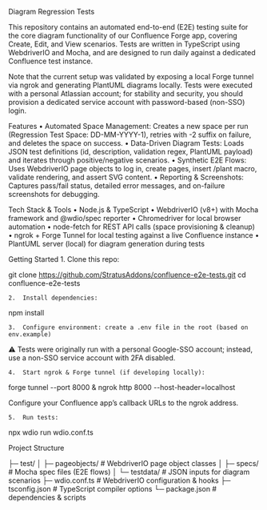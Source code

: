 Diagram Regression Tests

This repository contains an automated end-to-end (E2E) testing suite for the core diagram functionality of our Confluence Forge app, covering Create, Edit, and View scenarios. Tests are written in TypeScript using WebdriverIO and Mocha, and are designed to run daily against a dedicated Confluence test instance.

Note that the current setup was validated by exposing a local Forge tunnel via ngrok and generating PlantUML diagrams locally. Tests were executed with a personal Atlassian account; for stability and security, you should provision a dedicated service account with password-based (non-SSO) login.

Features
• Automated Space Management: Creates a new space per run (Regression Test Space: DD-MM-YYYY-1), retries with -2 suffix on failure, and deletes the space on success.
• Data-Driven Diagram Tests: Loads JSON test definitions (id, description, validation regex, PlantUML payload) and iterates through positive/negative scenarios.
• Synthetic E2E Flows: Uses WebdriverIO page objects to log in, create pages, insert /plant macro, validate rendering, and assert SVG content.
• Reporting & Screenshots: Captures pass/fail status, detailed error messages, and on-failure screenshots for debugging.

Tech Stack & Tools
• Node.js & TypeScript
• WebdriverIO (v8+) with Mocha framework and @wdio/spec reporter
• Chromedriver for local browser automation
• node-fetch for REST API calls (space provisioning & cleanup)
• ngrok + Forge Tunnel for local testing against a live Confluence instance
• PlantUML server (local) for diagram generation during tests

Getting Started 1. Clone this repo:

git clone https://github.com/StratusAddons/confluence-e2e-tests.git
cd confluence-e2e-tests

    2.	Install dependencies:

npm install

    3.	Configure environment: create a .env file in the root (based on env.example)

⚠️ Tests were originally run with a personal Google-SSO account; instead, use a non-SSO service account with 2FA disabled.

    4.	Start ngrok & Forge tunnel (if developing locally):

forge tunnel --port 8000 &
ngrok http 8000 --host-header=localhost

Configure your Confluence app’s callback URLs to the ngrok address.

    5.	Run tests:

npx wdio run wdio.conf.ts

Project Structure

├─ test/
│ ├─ pageobjects/ # WebdriverIO page object classes
│ ├─ specs/ # Mocha spec files (E2E flows)
│ └─ testdata/ # JSON inputs for diagram scenarios
├─ wdio.conf.ts # WebdriverIO configuration & hooks
├─ tsconfig.json # TypeScript compiler options
└─ package.json # dependencies & scripts
